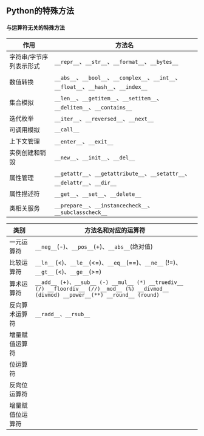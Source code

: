 ## Python的特殊方法

#### 与运算符无关的特殊方法

| 作用           | 方法名                                      |
| ------------ | ---------------------------------------- |
| 字符串/字节序列表示形式 | `__repr__`、`__str__`、`__format__`、`__bytes__` |
| 数值转换         | `__abs__`、`__bool__`、`__complex__`、`__int__`、`__float__`、`__hash__`、`__index__` |
| 集合模拟         | `__len__`、`__getitem__`、`__setitem__`、`__delitem__`、`__contains__` |
| 迭代枚举         | `__iter__`、`__reversed__`、`__next__`     |
| 可调用模拟        | `__call__`                               |
| 上下文管理        | `__enter__`、`__exit__`                   |
| 实例创建和销毁      | `__new__`、`__init__`、`__del__`           |
| 属性管理         | `__getattr__`、`__getattribute__`、`__setattr__`、`__delattr__`、`__dir__` |
| 属性描述符        | `__get__`、`__set__`、`__delete__`         |
| 类相关服务        | `__prepare__`、`__instancecheck__`、`__subclasscheck__` |

| 类别       | 方法名和对应的运算符                               |
| -------- | ---------------------------------------- |
| 一元运算符    | `__neg__`(-)、`__pos__`(+)、`__abs__`(绝对值) |
| 比较运算符    | `__ln__` (<)、`__le__`(<=)、`__eq__`(==)、`__ne__` (!=)、`__gt__` (<)、`__ge__`(>=) |
| 算术运算符    | `__add__ (+)、__sub__ (-) __mul__ (*) __truediv__ (/) __floordiv__ (//)__mod__ (%) __divmod__ (divmod) __power__(**) __round__ (round)` |
| 反向算术运算符  | `__radd__、__rsub__`                      |
| 增量赋值运算符  |                                          |
| 位运算符     |                                          |
| 反向位运算符   |                                          |
| 增量赋值位运算符 |                                          |

